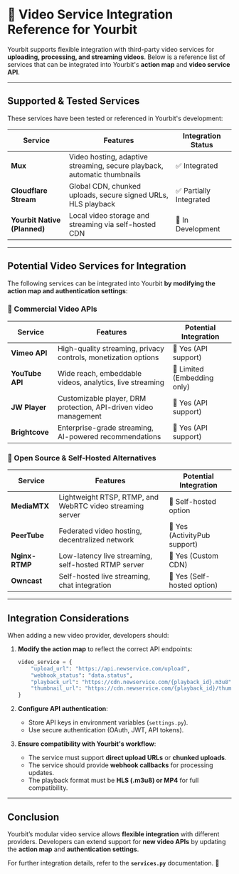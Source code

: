 # 📌 **Video Service Integration Reference for Yourbit**

Yourbit supports flexible integration with third-party video services for **uploading, processing, and streaming videos**. Below is a reference list of services that can be integrated into Yourbit's **action map** and **video service API**.

---

## **Supported & Tested Services**
These services have been tested or referenced in Yourbit's development:

| Service | Features | Integration Status |
|---------|----------|---------------------|
| **Mux** | Video hosting, adaptive streaming, secure playback, automatic thumbnails | ✅ Integrated |
| **Cloudflare Stream** | Global CDN, chunked uploads, secure signed URLs, HLS playback | ✅ Partially Integrated |
| **Yourbit Native (Planned)** | Local video storage and streaming via self-hosted CDN | 🔄 In Development |

---

## **Potential Video Services for Integration**
The following services can be integrated into Yourbit **by modifying the action map and authentication settings**:

### **🎥 Commercial Video APIs**
| Service | Features | Potential Integration |
|---------|----------|----------------------|
| **Vimeo API** | High-quality streaming, privacy controls, monetization options | 🔹 Yes (API support) |
| **YouTube API** | Wide reach, embeddable videos, analytics, live streaming | 🔹 Limited (Embedding only) |
| **JW Player** | Customizable player, DRM protection, API-driven video management | 🔹 Yes (API support) |
| **Brightcove** | Enterprise-grade streaming, AI-powered recommendations | 🔹 Yes (API support) |

### **🚀 Open Source & Self-Hosted Alternatives**
| Service | Features | Potential Integration |
|---------|----------|----------------------|
| **MediaMTX** | Lightweight RTSP, RTMP, and WebRTC video streaming server | 🔹 Self-hosted option |
| **PeerTube** | Federated video hosting, decentralized network | 🔹 Yes (ActivityPub support) |
| **Nginx-RTMP** | Low-latency live streaming, self-hosted RTMP server | 🔹 Yes (Custom CDN) |
| **Owncast** | Self-hosted live streaming, chat integration | 🔹 Yes (Self-hosted option) |

---

## **Integration Considerations**
When adding a new video provider, developers should:
1. **Modify the action map** to reflect the correct API endpoints:
   ```python
   video_service = {
       "upload_url": "https://api.newservice.com/upload",
       "webhook_status": "data.status",
       "playback_url": "https://cdn.newservice.com/{playback_id}.m3u8",
       "thumbnail_url": "https://cdn.newservice.com/{playback_id}/thumbnail.png",
   }
   ```
2. **Configure API authentication**:
   - Store API keys in environment variables (`settings.py`).
   - Use secure authentication (OAuth, JWT, API tokens).

3. **Ensure compatibility with Yourbit's workflow**:
   - The service must support **direct upload URLs** or **chunked uploads**.
   - The service should provide **webhook callbacks** for processing updates.
   - The playback format must be **HLS (.m3u8) or MP4** for full compatibility.

---

## **Conclusion**
Yourbit’s modular video service allows **flexible integration** with different providers. Developers can extend support for **new video APIs** by updating the **action map** and **authentication settings**.

For further integration details, refer to the **`services.py`** documentation. 🚀
